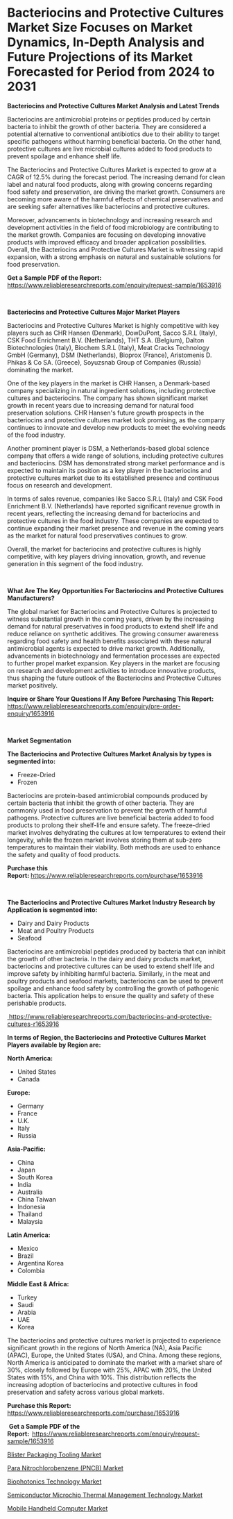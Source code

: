 <p><h1>Bacteriocins and Protective Cultures Market Size Focuses on Market Dynamics, In-Depth Analysis and Future Projections of its Market Forecasted for Period from 2024 to 2031</h1></p><p><strong>Bacteriocins and Protective Cultures Market Analysis and Latest Trends</strong></p>
<p><p>Bacteriocins are antimicrobial proteins or peptides produced by certain bacteria to inhibit the growth of other bacteria. They are considered a potential alternative to conventional antibiotics due to their ability to target specific pathogens without harming beneficial bacteria. On the other hand, protective cultures are live microbial cultures added to food products to prevent spoilage and enhance shelf life.</p><p>The Bacteriocins and Protective Cultures Market is expected to grow at a CAGR of 12.5% during the forecast period. The increasing demand for clean label and natural food products, along with growing concerns regarding food safety and preservation, are driving the market growth. Consumers are becoming more aware of the harmful effects of chemical preservatives and are seeking safer alternatives like bacteriocins and protective cultures.</p><p>Moreover, advancements in biotechnology and increasing research and development activities in the field of food microbiology are contributing to the market growth. Companies are focusing on developing innovative products with improved efficacy and broader application possibilities. Overall, the Bacteriocins and Protective Cultures Market is witnessing rapid expansion, with a strong emphasis on natural and sustainable solutions for food preservation.</p></p>
<p><strong>Get a Sample PDF of the Report:&nbsp;</strong> <a href="https://www.reliableresearchreports.com/enquiry/request-sample/1653916">https://www.reliableresearchreports.com/enquiry/request-sample/1653916</a></p>
<p>&nbsp;</p>
<p><strong>Bacteriocins and Protective Cultures Major Market Players</strong></p>
<p><p>Bacteriocins and Protective Cultures Market is highly competitive with key players such as CHR Hansen (Denmark), DowDuPont, Sacco S.R.L (Italy), CSK Food Enrichment B.V. (Netherlands), THT S.A. (Belgium), Dalton Biotechnologies (Italy), Biochem S.R.L (Italy), Meat Cracks Technology GmbH (Germany), DSM (Netherlands), Bioprox (France), Aristomenis D. Phikas & Co SA. (Greece), Soyuzsnab Group of Companies (Russia) dominating the market.</p><p>One of the key players in the market is CHR Hansen, a Denmark-based company specializing in natural ingredient solutions, including protective cultures and bacteriocins. The company has shown significant market growth in recent years due to increasing demand for natural food preservation solutions. CHR Hansen's future growth prospects in the bacteriocins and protective cultures market look promising, as the company continues to innovate and develop new products to meet the evolving needs of the food industry.</p><p>Another prominent player is DSM, a Netherlands-based global science company that offers a wide range of solutions, including protective cultures and bacteriocins. DSM has demonstrated strong market performance and is expected to maintain its position as a key player in the bacteriocins and protective cultures market due to its established presence and continuous focus on research and development.</p><p>In terms of sales revenue, companies like Sacco S.R.L (Italy) and CSK Food Enrichment B.V. (Netherlands) have reported significant revenue growth in recent years, reflecting the increasing demand for bacteriocins and protective cultures in the food industry. These companies are expected to continue expanding their market presence and revenue in the coming years as the market for natural food preservatives continues to grow.</p><p>Overall, the market for bacteriocins and protective cultures is highly competitive, with key players driving innovation, growth, and revenue generation in this segment of the food industry.</p></p>
<p>&nbsp;</p>
<p><strong>What Are The Key Opportunities For Bacteriocins and Protective Cultures Manufacturers?</strong></p>
<p><p>The global market for Bacteriocins and Protective Cultures is projected to witness substantial growth in the coming years, driven by the increasing demand for natural preservatives in food products to extend shelf life and reduce reliance on synthetic additives. The growing consumer awareness regarding food safety and health benefits associated with these natural antimicrobial agents is expected to drive market growth. Additionally, advancements in biotechnology and fermentation processes are expected to further propel market expansion. Key players in the market are focusing on research and development activities to introduce innovative products, thus shaping the future outlook of the Bacteriocins and Protective Cultures market positively.</p></p>
<p><strong>Inquire or Share Your Questions If Any Before Purchasing This Report:</strong> <a href="https://www.reliableresearchreports.com/enquiry/pre-order-enquiry/1653916">https://www.reliableresearchreports.com/enquiry/pre-order-enquiry/1653916</a></p>
<p>&nbsp;</p>
<p><strong>Market Segmentation</strong></p>
<p><strong>The Bacteriocins and Protective Cultures Market Analysis by types is segmented into:</strong></p>
<p><ul><li>Freeze-Dried</li><li>Frozen</li></ul></p>
<p><p>Bacteriocins are protein-based antimicrobial compounds produced by certain bacteria that inhibit the growth of other bacteria. They are commonly used in food preservation to prevent the growth of harmful pathogens. Protective cultures are live beneficial bacteria added to food products to prolong their shelf-life and ensure safety. The freeze-dried market involves dehydrating the cultures at low temperatures to extend their longevity, while the frozen market involves storing them at sub-zero temperatures to maintain their viability. Both methods are used to enhance the safety and quality of food products.</p></p>
<p><strong>Purchase this Report:&nbsp;</strong><a href="https://www.reliableresearchreports.com/purchase/1653916">https://www.reliableresearchreports.com/purchase/1653916</a></p>
<p>&nbsp;</p>
<p><strong>The Bacteriocins and Protective Cultures Market Industry Research by Application is segmented into:</strong></p>
<p><ul><li>Dairy and Dairy Products</li><li>Meat and Poultry Products</li><li>Seafood</li></ul></p>
<p><p>Bacteriocins are antimicrobial peptides produced by bacteria that can inhibit the growth of other bacteria. In the dairy and dairy products market, bacteriocins and protective cultures can be used to extend shelf life and improve safety by inhibiting harmful bacteria. Similarly, in the meat and poultry products and seafood markets, bacteriocins can be used to prevent spoilage and enhance food safety by controlling the growth of pathogenic bacteria. This application helps to ensure the quality and safety of these perishable products.</p></p>
<p><a href="https://www.reliableresearchreports.com/bacteriocins-and-protective-cultures-r1653916">&nbsp;https://www.reliableresearchreports.com/bacteriocins-and-protective-cultures-r1653916</a></p>
<p><strong>In terms of Region, the Bacteriocins and Protective Cultures Market Players available by Region are:</strong></p>
<p>
    <p> <strong> North America: </strong>
        <ul>
            <li>United States</li>
            <li>Canada</li>
        </ul>
        </p> 
    <p> <strong> Europe: </strong>
        <ul>
            <li>Germany</li>
            <li>France</li>
            <li>U.K.</li>
            <li>Italy</li>
            <li>Russia</li>
        </ul>
        </p> 
    <p> <strong> Asia-Pacific: </strong>
        <ul>
            <li>China</li>
            <li>Japan</li>
            <li>South Korea</li>
            <li>India</li>
            <li>Australia</li>
            <li>China Taiwan</li>
            <li>Indonesia</li>
            <li>Thailand</li>
            <li>Malaysia</li>
        </ul>
        </p> 
    <p> <strong> Latin America: </strong>
        <ul>
            <li>Mexico</li>
            <li>Brazil</li>
            <li>Argentina Korea</li>
            <li>Colombia</li>
        </ul>
        </p> 
    <p> <strong> Middle East & Africa: </strong>
        <ul>
            <li>Turkey</li>
            <li>Saudi</li>
            <li>Arabia</li>
            <li>UAE</li>
            <li>Korea</li>
        </ul>
    </p>
    </p>
<p><p>The bacteriocins and protective cultures market is projected to experience significant growth in the regions of North America (NA), Asia Pacific (APAC), Europe, the United States (USA), and China. Among these regions, North America is anticipated to dominate the market with a market share of 30%, closely followed by Europe with 25%, APAC with 20%, the United States with 15%, and China with 10%. This distribution reflects the increasing adoption of bacteriocins and protective cultures in food preservation and safety across various global markets.</p></p>
<p><strong>Purchase this Report: </strong><a href="https://www.reliableresearchreports.com/purchase/1653916">https://www.reliableresearchreports.com/purchase/1653916</a></p>
<p>&nbsp;<strong>Get a Sample PDF of the Report:&nbsp;&nbsp;</strong><a href="https://www.reliableresearchreports.com/enquiry/request-sample/1653916">https://www.reliableresearchreports.com/enquiry/request-sample/1653916</a></p>
<p><strong></strong></p>
<p><p><a href="https://medium.com/@estellaemmerich/global-blister-packaging-tooling-market-size-is-expected-to-reach-at-a-cagr-of-5-3-74b5fde98601">Blister Packaging Tooling Market</a></p><p><a href="https://www.linkedin.com/pulse/global-para-nitrochlorobenzene-pncb-market-size-expected-experience-mwjlf?trackingId=heCxg%2B2wQQuV97Gwp1dQGw%3D%3D">Para Nitrochlorobenzene (PNCB) Market</a></p><p><a href="https://github.com/BobbyMartinebXfnV/Market-Research-Report-List-1/blob/main/biophotonics-technology-market.md">Biophotonics Technology Market</a></p><p><a href="https://github.com/rakibtthstu9900/Market-Research-Report-List-2/blob/main/semiconductor-microchip-thermal-management-technology-market.md">Semiconductor Microchip Thermal Management Technology Market</a></p><p><a href="https://medium.com/@hsjri2637/evaluating-global-mobile-handheld-computer-market-trends-and-growth-opportunities-by-region-type-6f342ae0233a">Mobile Handheld Computer Market</a></p></p>